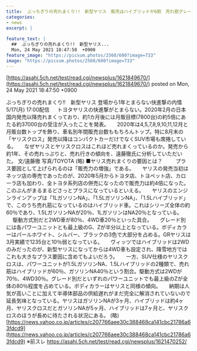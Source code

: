 ```yaml
---
title:  ぶっちぎりの売れまくり!!　新型ヤリス　販売はハイブリッドが6割　売れ筋グレードは最上級のG、Z  ★２  
categories:
- news
excerpt: |
  
feature_text: |
  ##  ぶっちぎりの売れまくり!!　新型ヤリス...
  Mon, 24 May 2021 18:47:50  +0900
feature_image: "https://picsum.photos/2560/600?image=733"
image: "https://picsum.photos/2560/600?image=733"
---
```


[https://asahi.5ch.net/test/read.cgi/newsplus/1621849670/](https://asahi.5ch.net/test/read.cgi/newsplus/1621849670/)
posted on Mon, 24 May 2021 18:47:50  +0900

<!--more-->

ぶっちぎりの売れまくり!!　新型ヤリス 登場から1年とまらない快進撃の内情 5/17(月) 17:00配信 　 トヨタヤリスの快進撃がとまらない。2020年2月の日本国内発売以降売れまくっており、約1カ月後には月販目標(7800台)の約5倍にあたる約37000台の受注が入ったことを発表。 　 2020年は4,5,7,8,9,10,11,12月と月販台数トップを飾り、車名別年間販売台数ももちろんトップ。特に8月末の「ヤリスクロス」発売以降はコンパクトカーだけでなくSUV市場も席捲している。 　 なぜヤリスとヤリスクロスはこれほど売れまくっているのか。発売から約1年、その売れっぷりと、売れ行きの傾向を、遠藤徹氏に分析していただいた。 文/遠藤徹 写真/TOYOTA (略) ■ヤリス売れまくりの要因とは？　 　 プラス要因として上げられるのは「販売力の増強」である。 　 ヤリスの発売当初はネッツ店の専売であったのが、2020年5月からトヨタ店、トヨペット店、カローラ店も加わり、全トヨタ系列店の併売になったので販売力は約4倍になった。このぶんがまるまるどさっとプラスになっているといえる。 　 ヤリスのエンジンラインアップは「1LガソリンNA」、「1.5LガソリンNA」、「1.5Lハイブリッド」で、このうち売れ筋になっているのはハイブリッド車。これはシリーズ全体の約60％であり、1.5LガソリンNAが20％、1LガソリンはNA20％となっている。 　 駆動方式別だと2WD車が80％、4WD車20％といった具合。 　 グレード別には各パワーユニットとも最上級のG、Zが半分以上となっている。ボディカラーはパールホワイト、シルバー、ブラックの3色で大部分を占める。GRヤリスは3月実績で1235台と10％弱となっている。 　 ヴィッツではハイブリッドは2WDのみだったのが、新型ヤリスになってからは4WD車も設定され、降雪地方ではこれも大きなプラス要因に含めてもよいだろう。 　 一方、SUV仕様のヤリスクロスは、パワーユニットが1.5LガソリンNA、1.5Lハイブリッドの2種類で、売れ筋はハイブリッドが60％、ガソリンNA40％という割合。駆動方式は2WDが70％、4WD30％。グレード別だといずれのパワーユニットでも最上級のZが全体の80％程度を占めている。ボディカラーはヤリスと同様の傾向。 　 納期は人気が高いことに加えて半導体部品の供給遅れがまだ完全に解消されていないので延長気味となっている。ヤリスはガソリンNAが3ヶ月、ハイブリッドは約4ヶ月、ヤリスクロスだとガソリンNAが5ヶ月、ハイブリッドは7ヶ月と、ヤリスクロスのほうが長めに待たされる状況にある。 (略) [https://news.yahoo.co.jp/articles/c207766aee30c388468ca141cbc21786a63fdcd9](https://news.yahoo.co.jp/articles/c207766aee30c388468ca141cbc21786a63fdcd9) ※前スレ https://asahi.5ch.net/test/read.cgi/newsplus/1621470252/
